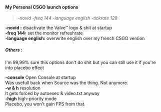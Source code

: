 #### My Personal CSGO launch options

> *-novid  -freq 144 -language english -tickrate 128*  
 

**-novid :** disactivate the Valve™ logo & shit at startup  
**-freq 144:** set the monitor refreshrate  
**-language english:** overwrite english over my french CSGO version  



##### Others :
I'm 99,99% sure this options don't do shit but you can still use it if you're into placebo effect

**-console** Open Console at startup  
Was usefull back when Source was the thing. Not anymore.  
**-w & h** resolution  
It gets forced by autoexec & video.txt anyway    
**-high** high-priority mode  
Placebo, you won't gain FPS from that.  
